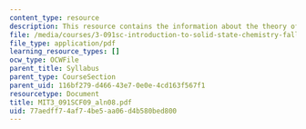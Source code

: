 ```yaml
---
content_type: resource
description: This resource contains the information about the theory of reaction rates.
file: /media/courses/3-091sc-introduction-to-solid-state-chemistry-fall-2010/77aedff74af74be5aa06d4b580bed800_MIT3_091SCF09_aln08.pdf
file_type: application/pdf
learning_resource_types: []
ocw_type: OCWFile
parent_title: Syllabus
parent_type: CourseSection
parent_uid: 116bf279-d466-43e7-0e0e-4cd163f567f1
resourcetype: Document
title: MIT3_091SCF09_aln08.pdf
uid: 77aedff7-4af7-4be5-aa06-d4b580bed800
---
```

